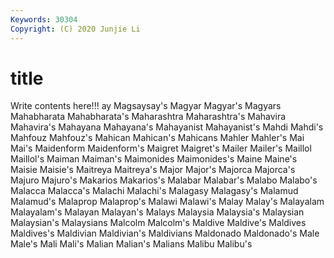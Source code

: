 ```yaml
---
Keywords: 30304
Copyright: (C) 2020 Junjie Li
---
```


# title

Write contents here!!!
ay 
Magsaysay's 
Magyar
Magyar's 
Magyars 
Mahabharata 
Mahabharata's 
Maharashtra 
Maharashtra's 
Mahavira 
Mahavira's 
Mahayana 
Mahayana's
Mahayanist 
Mahayanist's 
Mahdi 
Mahdi's 
Mahfouz 
Mahfouz's 
Mahican 
Mahican's 
Mahicans 
Mahler
Mahler's 
Mai 
Mai's 
Maidenform 
Maidenform's 
Maigret 
Maigret's 
Mailer 
Mailer's 
Maillol
Maillol's 
Maiman 
Maiman's 
Maimonides 
Maimonides's 
Maine 
Maine's 
Maisie 
Maisie's 
Maitreya
Maitreya's 
Major 
Major's 
Majorca 
Majorca's 
Majuro 
Majuro's 
Makarios 
Makarios's 
Malabar
Malabar's 
Malabo 
Malabo's 
Malacca 
Malacca's 
Malachi 
Malachi's 
Malagasy 
Malagasy's 
Malamud
Malamud's 
Malaprop 
Malaprop's 
Malawi 
Malawi's 
Malay 
Malay's 
Malayalam 
Malayalam's 
Malayan
Malayan's 
Malays 
Malaysia 
Malaysia's 
Malaysian 
Malaysian's 
Malaysians 
Malcolm 
Malcolm's 
Maldive
Maldive's 
Maldives 
Maldives's 
Maldivian 
Maldivian's 
Maldivians 
Maldonado 
Maldonado's 
Male 
Male's
Mali 
Mali's 
Malian 
Malian's 
Malians 
Malibu 
Malibu's 
